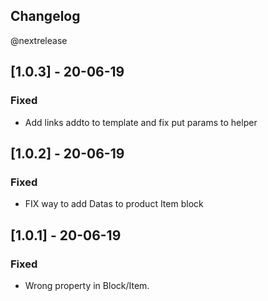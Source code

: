 
**Changelog**
-------------

[comment]: # (All notable changes to this project will be documented in this file.)
[comment]: # ( The format is based on \[Keep a Changelog\]\(https://keepachangelog.com/en/1.0.0/\), and this project adheres to \[Semantic Versioning\]\(https://semver.org/spec/v2.0.0.html\).)

[comment]: # (IMPORTANT: you should never remove the tag as it is used by automation. )


@nextrelease

## [1.0.3] - 20-06-19

### Fixed
 - Add links addto to template and fix put params to helper


## [1.0.2] - 20-06-19

### Fixed
 - FIX way to add Datas to product Item block


## [1.0.1] - 20-06-19

### Fixed
 - Wrong property in Block/Item.
